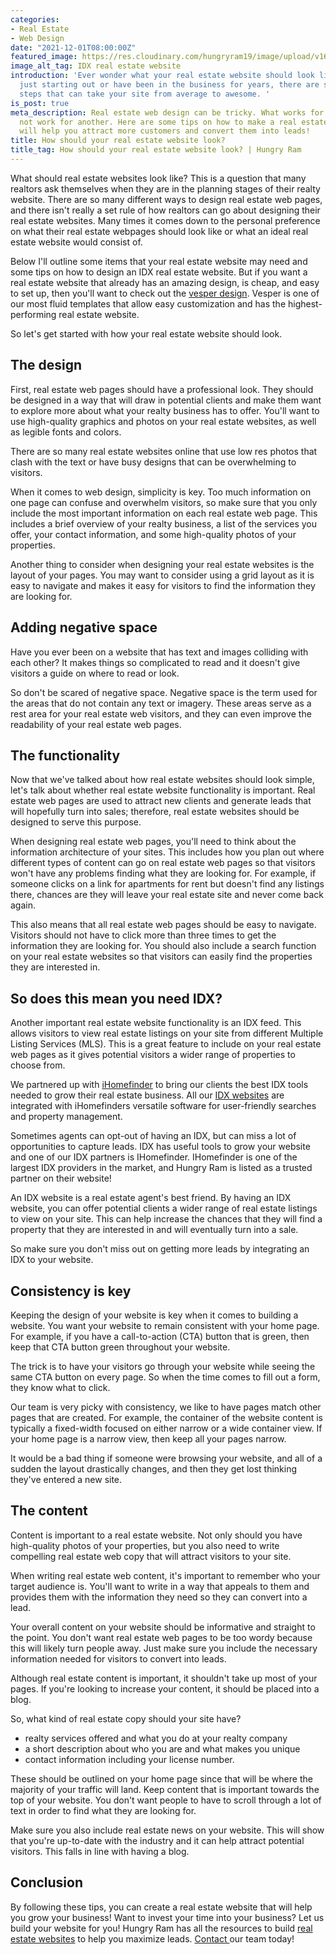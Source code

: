 ```yaml
---
categories:
- Real Estate
- Web Design
date: "2021-12-01T08:00:00Z"
featured_image: https://res.cloudinary.com/hungryram19/image/upload/v1638401928/hungryram/real-estate-webdesign_bktgwt.jpg
image_alt_tag: IDX real estate website
introduction: 'Ever wonder what your real estate website should look like? Whether you''re
  just starting out or have been in the business for years, there are some simple
  steps that can take your site from average to awesome. '
is_post: true
meta_description: Real estate web design can be tricky. What works for one agent might
  not work for another. Here are some tips on how to make a real estate website that
  will help you attract more customers and convert them into leads!
title: How should your real estate website look?
title_tag: How should your real estate website look? | Hungry Ram
---
```

What should real estate websites look like? This is a question that many realtors ask themselves when they are in the planning stages of their realty website. There are so many different ways to design real estate web pages, and there isn't really a set rule of how realtors can go about designing their real estate websites. Many times it comes down to the personal preference on what their real estate webpages should look like or what an ideal real estate website would consist of.

Below I'll outline some items that your real estate website may need and some tips on how to design an IDX real estate website. But if you want a real estate website that already has an amazing design, is cheap, and easy to set up, then you'll want to check out the [vesper design](https://vesper.netlify.app/). Vesper is one of our most fluid templates that allow easy customization and has the highest-performing real estate website.

So let's get started with how your real estate website should look.

## The design

First, real estate web pages should have a professional look. They should be designed in a way that will draw in potential clients and make them want to explore more about what your realty business has to offer. You'll want to use high-quality graphics and photos on your real estate websites, as well as legible fonts and colors.

There are so many real estate websites online that use low res photos that clash with the text or have busy designs that can be overwhelming to visitors.

When it comes to web design, simplicity is key. Too much information on one page can confuse and overwhelm visitors, so make sure that you only include the most important information on each real estate web page. This includes a brief overview of your realty business, a list of the services you offer, your contact information, and some high-quality photos of your properties.

Another thing to consider when designing your real estate websites is the layout of your pages. You may want to consider using a grid layout as it is easy to navigate and makes it easy for visitors to find the information they are looking for.

## Adding negative space

Have you ever been on a website that has text and images colliding with each other? It makes things so complicated to read and it doesn't give visitors a guide on where to read or look.

So don't be scared of negative space. Negative space is the term used for the areas that do not contain any text or imagery. These areas serve as a rest area for your real estate web visitors, and they can even improve the readability of your real estate web pages.

## The functionality

Now that we've talked about how real estate websites should look simple, let's talk about whether real estate website functionality is important. Real estate web pages are used to attract new clients and generate leads that will hopefully turn into sales; therefore, real estate websites should be designed to serve this purpose.

When designing real estate web pages, you'll need to think about the information architecture of your sites. This includes how you plan out where different types of content can go on real estate web pages so that visitors won't have any problems finding what they are looking for. For example, if someone clicks on a link for apartments for rent but doesn't find any listings there, chances are they will leave your real estate site and never come back again.

This also means that all real estate web pages should be easy to navigate. Visitors should not have to click more than three times to get the information they are looking for. You should also include a search function on your real estate websites so that visitors can easily find the properties they are interested in.

## So does this mean you need IDX?

Another important real estate website functionality is an IDX feed. This allows visitors to view real estate listings on your site from different Multiple Listing Services (MLS). This is a great feature to include on your real estate web pages as it gives potential visitors a wider range of properties to choose from.

We partnered up with [iHomefinder](https://www.ihomefinder.com/blog/web-developer-resources/partner-spotlight-hungry-ram/) to bring our clients the best IDX tools needed to grow their real estate business. All our [IDX websites](/services/agent-idx-websites/) are integrated with iHomefinders versatile software for user-friendly searches and property management.

Sometimes agents can opt-out of having an IDX, but can miss a lot of opportunities to capture leads. IDX has useful tools to grow your website and one of our IDX partners is IHomefinder. IHomefinder is one of the largest IDX providers in the market, and Hungry Ram is listed as a trusted partner on their website!

An IDX website is a real estate agent's best friend. By having an IDX website, you can offer potential clients a wider range of real estate listings to view on your site. This can help increase the chances that they will find a property that they are interested in and will eventually turn into a sale.

So make sure you don't miss out on getting more leads by integrating an IDX to your website.

## Consistency is key

Keeping the design of your website is key when it comes to building a website. You want your website to remain consistent with your home page. For example, if you have a call-to-action (CTA) button that is green, then keep that CTA button green throughout your website.

The trick is to have your visitors go through your website while seeing the same CTA button on every page. So when the time comes to fill out a form, they know what to click.

Our team is very picky with consistency, we like to have pages match other pages that are created. For example, the container of the website content is typically a fixed-width focused on either narrow or a wide container view. If your home page is a narrow view, then keep all your pages narrow.

It would be a bad thing if someone were browsing your website, and all of a sudden the layout drastically changes, and then they get lost thinking they've entered a new site.

## The content

Content is important to a real estate website. Not only should you have high-quality photos of your properties, but you also need to write compelling real estate web copy that will attract visitors to your site.

When writing real estate web content, it's important to remember who your target audience is. You'll want to write in a way that appeals to them and provides them with the information they need so they can convert into a lead.

Your overall content on your website should be informative and straight to the point. You don't want real estate web pages to be too wordy because this will likely turn people away. Just make sure you include the necessary information needed for visitors to convert into leads.

Although real estate content is important, it shouldn't take up most of your pages. If you're looking to increase your content, it should be placed into a blog.

So, what kind of real estate copy should your site have?

* realty services offered and what you do at your realty company
* a short description about who you are and what makes you unique
* contact information including your license number.

These should be outlined on your home page since that will be where the majority of your traffic will land. Keep content that is important towards the top of your website. You don't want people to have to scroll through a lot of text in order to find what they are looking for.

Make sure you also include real estate news on your website. This will show that you're up-to-date with the industry and it can help attract potential visitors. This falls in line with having a blog.

## Conclusion

By following these tips, you can create a real estate website that will help you grow your business! Want to invest your time into your business? Let us build your website for you! Hungry Ram has all the resources to build [real estate websites](https://www.hungryram.com/services/agent-idx-websites/) to help you maximize leads. [Contact ](/contact)our team today!